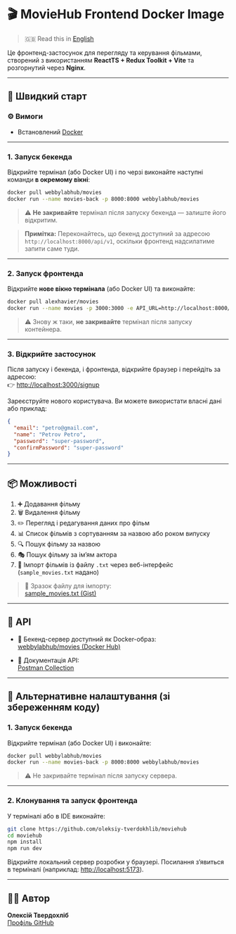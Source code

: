 # 🎬 MovieHub Frontend Docker Image

> 🇬🇧 Read this in [English](README.md)

Це фронтенд-застосунок для перегляду та керування фільмами, створений з використанням **ReactTS + Redux Toolkit + Vite** та розгорнутий через **Nginx**.

---

## 🚀 Швидкий старт

### ⚙️ Вимоги

- Встановлений [Docker](https://www.docker.com/)

---

### 1. Запуск бекенда

Відкрийте термінал (або Docker UI) і по черзі виконайте наступні команди **в окремому вікні**:

```bash
docker pull webbylabhub/movies
docker run --name movies-back -p 8000:8000 webbylabhub/movies
```

> ⚠️ **Не закривайте** термінал після запуску бекенда — залиште його відкритим.

> **Примітка:** Переконайтесь, що бекенд доступний за адресою `http://localhost:8000/api/v1`, оскільки фронтенд надсилатиме запити саме туди.

---

### 2. Запуск фронтенда

Відкрийте **нове вікно термінала** (або Docker UI) та виконайте:

```bash
docker pull alexhavier/movies
docker run --name movies -p 3000:3000 -e API_URL=http://localhost:8000/api/v1 alexhavier/movies
```

> ⚠️ Знову ж таки, **не закривайте** термінал після запуску контейнера.

---

### 3. Відкрийте застосунок

Після запуску і бекенда, і фронтенда, відкрийте браузер і перейдіть за адресою:  
👉 [http://localhost:3000/signup](http://localhost:3000/signup)

Зареєструйте нового користувача. Ви можете використати власні дані або приклад:

```json
{
  "email": "petro@gmail.com",
  "name": "Petrov Petro",
  "password": "super-password",
  "confirmPassword": "super-password"
}
```

---

## 📦 Можливості

1. ➕ Додавання фільму  
2. 🗑️ Видалення фільму  
3. ✏️ Перегляд і редагування даних про фільм  
4. 📊 Список фільмів з сортуванням за назвою або роком випуску  
5. 🔍 Пошук фільму за назвою  
6. 🎭 Пошук фільму за ім’ям актора  
7. 📁 Імпорт фільмів із файлу `.txt` через веб-інтерфейс (`sample_movies.txt` надано)

> 📄 Зразок файлу для імпорту:  
> [sample_movies.txt (Gist)](https://gist.github.com/k0stik/3028d42973544dd61c3b4ad863378cad)

---

## 📘 API

- 🔧 Бекенд-сервер доступний як Docker-образ:  
  [webbylabhub/movies (Docker Hub)](https://hub.docker.com/r/webbylabhub/movies)

- 📑 Документація API:  
  [Postman Collection](https://documenter.getpostman.com/view/356840/TzkyLeVK)

---

## 🔁 Альтернативне налаштування (зі збереженням коду)

### 1. Запуск бекенда

Відкрийте термінал (або Docker UI) і виконайте:

```bash
docker pull webbylabhub/movies
docker run --name movies-back -p 8000:8000 webbylabhub/movies
```

> ⚠️ Не закривайте термінал після запуску сервера.

---

### 2. Клонування та запуск фронтенда

У терміналі або в IDE виконайте:

```bash
git clone https://github.com/oleksiy-tverdokhlib/moviehub
cd moviehub
npm install
npm run dev
```

Відкрийте локальний сервер розробки у браузері. Посилання з’явиться в терміналі (наприклад: [http://localhost:5173](http://localhost:5173)).

---

## 🧑‍💻 Автор

**Олексій Твердохліб**  
[Профіль GitHub](https://github.com/oleksiy-tverdokhlib)
